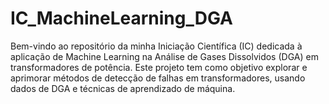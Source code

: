 # IC_MachineLearning_DGA
Bem-vindo ao repositório da minha Iniciação Científica (IC) dedicada à aplicação de Machine Learning na Análise de Gases Dissolvidos (DGA) em transformadores de potência. Este projeto tem como objetivo explorar e aprimorar métodos de detecção de falhas em transformadores, usando dados de DGA e técnicas de aprendizado de máquina.
